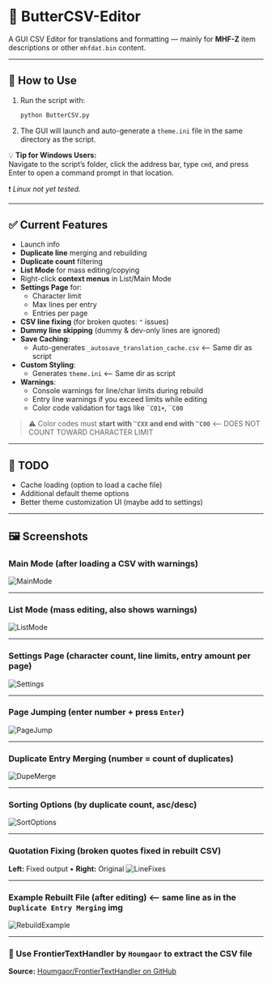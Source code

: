 # 🧈 ButterCSV-Editor

A GUI CSV Editor for translations and formatting — mainly for **MHF-Z** item descriptions or other `mhfdat.bin` content.

---

## 🚀 How to Use

1. Run the script with:

    ```bash
    python ButterCSV.py
    ```

2. The GUI will launch and auto-generate a `theme.ini` file in the same directory as the script.

💡 **Tip for Windows Users:**  
Navigate to the script’s folder, click the address bar, type `cmd`, and press Enter to open a command prompt in that location.

❗ *Linux not yet tested.*

---

## ✅ Current Features

- Launch info
- **Duplicate line** merging and rebuilding
- **Duplicate count** filtering
- **List Mode** for mass editing/copying
- Right-click **context menus** in List/Main Mode
- **Settings Page** for:
  - Character limit
  - Max lines per entry
  - Entries per page
- **CSV line fixing** (for broken quotes: `"` issues)
- **Dummy line skipping** (dummy & dev-only lines are ignored)
- **Save Caching**:
  - Auto-generates `_autosave_translation_cache.csv` <-- Same dir as script
- **Custom Styling**:
  - Generates `theme.ini` <-- Same dir as script
- **Warnings**:
  - Console warnings for line/char limits during rebuild
  - Entry line warnings if you exceed limits while editing
  - Color code validation for tags like `‾C01+`, `‾C00`

> ⚠️ Color codes must **start with `‾CXX` and end with `‾C00`** <-- DOES NOT COUNT TOWARD CHARACTER LIMIT

---

## 🔧 TODO

- Cache loading (option to load a cache file)
- Additional default theme options
- Better theme customization UI (maybe add to settings)

---

## 🖼️ Screenshots

### Main Mode (after loading a CSV with warnings)
![MainMode](images/MainMode.png "Main window after loading a csv with warnings")

---

### List Mode (mass editing, also shows warnings)
![ListMode](images/ListMode.png "List mode for mass editing, with warnings")

---

### Settings Page (character count, line limits, entry amount per page)
![Settings](images/Settings.png "Settings page")

---

### Page Jumping (enter number + press `Enter`)
![PageJump](images/PageJump.png "Jump to page")

---

### Duplicate Entry Merging (number = count of duplicates)
![DupeMerge](images/DupeMerge.png "Merged duplicates")

---

### Sorting Options (by duplicate count, asc/desc)
![SortOptions](images/SortOptions.png "Sort options")

---

### Quotation Fixing (broken quotes fixed in rebuilt CSV)
**Left:** Fixed output • **Right:** Original
![LineFixes](images/LineFixes.png "Quotation fixing")

---

### Example Rebuilt File (after editing) <-- same line as in the `Duplicate Entry Merging` img
![RebuildExample](images/RebuildExample.png "Rebuild preview")

---

### 📂 Use FrontierTextHandler by `Houmgaor` to extract the CSV file

**Source:** [Houmgaor/FrontierTextHandler on GitHub](https://github.com/Houmgaor/FrontierTextHandler)

